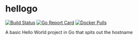 # hellogo 
[![Build Status](https://travis-ci.com/abilioesteves/hellogo.svg?branch=master)](https://travis-ci.com/abilioesteves/hellogo)
[![Go Report Card](https://goreportcard.com/badge/github.com/abilioesteves/hellogo)](https://goreportcard.com/badge/github.com/abilioesteves/hellogo)
[![Docker Pulls](https://img.shields.io/docker/pulls/abilioesteves/hello.svg)](https://hub.docker.com/r/abilioesteves/hello)

A basic Hello World project in Go that spits out the hostname

